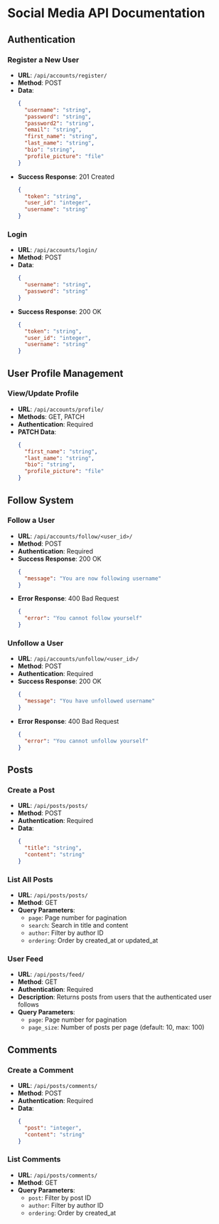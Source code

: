 # Social Media API Documentation

## Authentication

### Register a New User

- **URL**: `/api/accounts/register/`
- **Method**: POST
- **Data**:
  ```json
  {
    "username": "string",
    "password": "string",
    "password2": "string",
    "email": "string",
    "first_name": "string",
    "last_name": "string",
    "bio": "string",
    "profile_picture": "file"
  }
  ```
- **Success Response**: 201 Created
  ```json
  {
    "token": "string",
    "user_id": "integer",
    "username": "string"
  }
  ```

### Login

- **URL**: `/api/accounts/login/`
- **Method**: POST
- **Data**:
  ```json
  {
    "username": "string",
    "password": "string"
  }
  ```
- **Success Response**: 200 OK
  ```json
  {
    "token": "string",
    "user_id": "integer",
    "username": "string"
  }
  ```

## User Profile Management

### View/Update Profile

- **URL**: `/api/accounts/profile/`
- **Methods**: GET, PATCH
- **Authentication**: Required
- **PATCH Data**:
  ```json
  {
    "first_name": "string",
    "last_name": "string",
    "bio": "string",
    "profile_picture": "file"
  }
  ```

## Follow System

### Follow a User

- **URL**: `/api/accounts/follow/<user_id>/`
- **Method**: POST
- **Authentication**: Required
- **Success Response**: 200 OK
  ```json
  {
    "message": "You are now following username"
  }
  ```
- **Error Response**: 400 Bad Request
  ```json
  {
    "error": "You cannot follow yourself"
  }
  ```

### Unfollow a User

- **URL**: `/api/accounts/unfollow/<user_id>/`
- **Method**: POST
- **Authentication**: Required
- **Success Response**: 200 OK
  ```json
  {
    "message": "You have unfollowed username"
  }
  ```
- **Error Response**: 400 Bad Request
  ```json
  {
    "error": "You cannot unfollow yourself"
  }
  ```

## Posts

### Create a Post

- **URL**: `/api/posts/posts/`
- **Method**: POST
- **Authentication**: Required
- **Data**:
  ```json
  {
    "title": "string",
    "content": "string"
  }
  ```

### List All Posts

- **URL**: `/api/posts/posts/`
- **Method**: GET
- **Query Parameters**:
  - `page`: Page number for pagination
  - `search`: Search in title and content
  - `author`: Filter by author ID
  - `ordering`: Order by created_at or updated_at

### User Feed

- **URL**: `/api/posts/feed/`
- **Method**: GET
- **Authentication**: Required
- **Description**: Returns posts from users that the authenticated user follows
- **Query Parameters**:
  - `page`: Page number for pagination
  - `page_size`: Number of posts per page (default: 10, max: 100)

## Comments

### Create a Comment

- **URL**: `/api/posts/comments/`
- **Method**: POST
- **Authentication**: Required
- **Data**:
  ```json
  {
    "post": "integer",
    "content": "string"
  }
  ```

### List Comments

- **URL**: `/api/posts/comments/`
- **Method**: GET
- **Query Parameters**:
  - `post`: Filter by post ID
  - `author`: Filter by author ID
  - `ordering`: Order by created_at
